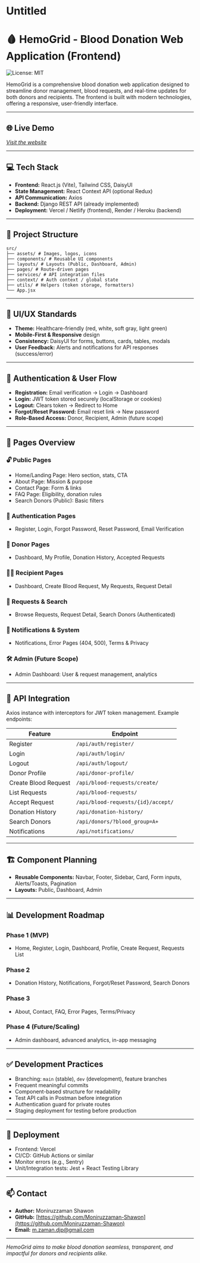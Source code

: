# Untitled

# 🩸 HemoGrid - Blood Donation Web Application (Frontend)

![License: MIT](https://img.shields.io/badge/License-MIT-yellow.svg)

HemoGrid is a comprehensive blood donation web application designed to streamline donor management, blood requests, and real-time updates for both donors and recipients. The frontend is built with modern technologies, offering a responsive, user-friendly interface.

---

## 🌐 Live Demo

*[Visit the website](https://hemogrid-client.vercel.app/)*

---

## 💻 Tech Stack

- **Frontend:** React.js (Vite), Tailwind CSS, DaisyUI
- **State Management:** React Context API (optional Redux)
- **API Communication:** Axios
- **Backend:** Django REST API (already implemented)
- **Deployment:** Vercel / Netlify (frontend), Render / Heroku (backend)

---

## 📂 Project Structure
````
src/
├── assets/ # Images, logos, icons
├── components/ # Reusable UI components
├── layouts/ # Layouts (Public, Dashboard, Admin)
├── pages/ # Route-driven pages
├── services/ # API integration files
├── context/ # Auth context / global state
├── utils/ # Helpers (token storage, formatters)
└── App.jsx
````


---

## 🎨 UI/UX Standards

- **Theme:** Healthcare-friendly (red, white, soft gray, light green)
- **Mobile-First & Responsive** design
- **Consistency:** DaisyUI for forms, buttons, cards, tables, modals
- **User Feedback:** Alerts and notifications for API responses (success/error)

---

## 🔑 Authentication & User Flow

- **Registration:** Email verification → Login → Dashboard
- **Login:** JWT token stored securely (localStorage or cookies)
- **Logout:** Clears token → Redirect to Home
- **Forgot/Reset Password:** Email reset link → New password
- **Role-Based Access:** Donor, Recipient, Admin (future scope)

---

## 📄 Pages Overview

### 🔓 Public Pages

- Home/Landing Page: Hero section, stats, CTA
- About Page: Mission & purpose
- Contact Page: Form & links
- FAQ Page: Eligibility, donation rules
- Search Donors (Public): Basic filters

### 🔑 Authentication Pages

- Register, Login, Forgot Password, Reset Password, Email Verification

### 👤 Donor Pages

- Dashboard, My Profile, Donation History, Accepted Requests

### 🧑‍⚕️ Recipient Pages

- Dashboard, Create Blood Request, My Requests, Request Detail

### 🔄 Requests & Search

- Browse Requests, Request Detail, Search Donors (Authenticated)

### 🔔 Notifications & System

- Notifications, Error Pages (404, 500), Terms & Privacy

### 🛠 Admin (Future Scope)

- Admin Dashboard: User & request management, analytics

---

## 🔗 API Integration

Axios instance with interceptors for JWT token management. Example endpoints:

| Feature | Endpoint |
| --- | --- |
| Register | `/api/auth/register/` |
| Login | `/api/auth/login/` |
| Logout | `/api/auth/logout/` |
| Donor Profile | `/api/donor-profile/` |
| Create Blood Request | `/api/blood-requests/create/` |
| List Requests | `/api/blood-requests/` |
| Accept Request | `/api/blood-requests/{id}/accept/` |
| Donation History | `/api/donation-history/` |
| Search Donors | `/api/donors/?blood_group=A+` |
| Notifications | `/api/notifications/` |

---

## 🏗 Component Planning

- **Reusable Components:** Navbar, Footer, Sidebar, Card, Form inputs, Alerts/Toasts, Pagination
- **Layouts:** Public, Dashboard, Admin

---

## 📊 Development Roadmap

### Phase 1 (MVP)

- Home, Register, Login, Dashboard, Profile, Create Request, Requests List

### Phase 2

- Donation History, Notifications, Forgot/Reset Password, Search Donors

### Phase 3

- About, Contact, FAQ, Error Pages, Terms/Privacy

### Phase 4 (Future/Scaling)

- Admin dashboard, advanced analytics, in-app messaging

---

## ✅ Development Practices

- Branching: `main` (stable), `dev` (development), feature branches
- Frequent meaningful commits
- Component-based structure for readability
- Test API calls in Postman before integration
- Authentication guard for private routes
- Staging deployment for testing before production

---

## 🚀 Deployment

- Frontend: Vercel 
- CI/CD: GitHub Actions or similar
- Monitor errors (e.g., Sentry)
- Unit/Integration tests: Jest + React Testing Library

---

## 📫 Contact

- **Author:** Moniruzzaman Shawon
- **GitHub:** [https://github.com/Moniruzzaman-Shawon](https://github.com/Moniruzzaman-Shawon)
- **Email:** [m.zaman.djp@gmail.com](mailto:m.zaman.djp@gmail.com)

---

*HemoGrid aims to make blood donation seamless, transparent, and impactful for donors and recipients alike.*
